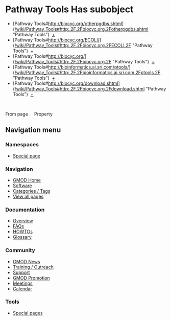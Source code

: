 



<span id="top"></span>




# <span dir="auto">Pathway Tools Has subobject</span>






  

- [Pathway
  Tools#http://biocyc.org/otherpgdbs.shtml](/wiki/Pathway_Tools#http:.2F.2Fbiocyc.org.2Fotherpgdbs.shtml "Pathway Tools")
   <span class="smwbrowse">[+](/wiki/Special%3ABrowse/Pathway-20Tools-23http%3A-2F-2Fbiocyc.org-2Fotherpgdbs.shtml "Special%3ABrowse/Pathway-20Tools-23http%3A-2F-2Fbiocyc.org-2Fotherpgdbs.shtml")</span>
- [Pathway
  Tools#http://biocyc.org/ECOLI/](/wiki/Pathway_Tools#http:.2F.2Fbiocyc.org.2FECOLI.2F "Pathway Tools")
   <span class="smwbrowse">[+](/wiki/Special%3ABrowse/Pathway-20Tools-23http%3A-2F-2Fbiocyc.org-2FECOLI-2F "Special%3ABrowse/Pathway-20Tools-23http%3A-2F-2Fbiocyc.org-2FECOLI-2F")</span>
- [Pathway
  Tools#http://biocyc.org/](/wiki/Pathway_Tools#http:.2F.2Fbiocyc.org.2F "Pathway Tools")
   <span class="smwbrowse">[+](/wiki/Special%3ABrowse/Pathway-20Tools-23http%3A-2F-2Fbiocyc.org-2F "Special%3ABrowse/Pathway-20Tools-23http%3A-2F-2Fbiocyc.org-2F")</span>
- [Pathway
  Tools#http://bioinformatics.ai.sri.com/ptools/](/wiki/Pathway_Tools#http:.2F.2Fbioinformatics.ai.sri.com.2Fptools.2F "Pathway Tools")
   <span class="smwbrowse">[+](/wiki/Special%3ABrowse/Pathway-20Tools-23http%3A-2F-2Fbioinformatics.ai.sri.com-2Fptools-2F "Special%3ABrowse/Pathway-20Tools-23http%3A-2F-2Fbioinformatics.ai.sri.com-2Fptools-2F")</span>
- [Pathway
  Tools#http://biocyc.org/download.shtml](/wiki/Pathway_Tools#http:.2F.2Fbiocyc.org.2Fdownload.shtml "Pathway Tools")
   <span class="smwbrowse">[+](/wiki/Special%3ABrowse/Pathway-20Tools-23http%3A-2F-2Fbiocyc.org-2Fdownload.shtml "Special%3ABrowse/Pathway-20Tools-23http%3A-2F-2Fbiocyc.org-2Fdownload.shtml")</span>

 

From page     Property








## Navigation menu



### Namespaces

- <span id="ca-nstab-special">[Special
  page](/wiki/Special%3APageProperty/Pathway_Tools%3A%3AHas_subobject "This is a special page, you cannot edit the page itself")</span>






### Navigation



- <span id="n-GMOD-Home">[GMOD Home](/wiki/Main_Page)</span>
- <span id="n-Software">[Software](/wiki/GMOD_Components)</span>
- <span id="n-Categories-.2F-Tags">[Categories /
  Tags](/wiki/Categories)</span>
- <span id="n-View-all-pages">[View all
  pages](/wiki/Special:AllPages)</span>




### Documentation



- <span id="n-Overview">[Overview](/wiki/Overview)</span>
- <span id="n-FAQs">[FAQs](/wiki/Category%3AFAQ)</span>
- <span id="n-HOWTOs">[HOWTOs](/wiki/Category%3AHOWTO)</span>
- <span id="n-Glossary">[Glossary](/wiki/Glossary)</span>




### Community



- <span id="n-GMOD-News">[GMOD News](/wiki/GMOD_News)</span>
- <span id="n-Training-.2F-Outreach">[Training /
  Outreach](/wiki/Training_and_Outreach)</span>
- <span id="n-Support">[Support](/wiki/Support)</span>
- <span id="n-GMOD-Promotion">[GMOD
  Promotion](/wiki/GMOD_Promotion)</span>
- <span id="n-Meetings">[Meetings](/wiki/Meetings)</span>
- <span id="n-Calendar">[Calendar](/wiki/Calendar)</span>




### Tools



- <span id="t-specialpages"><a href="/wiki/Special%3ASpecialPages" accesskey="q"
  title="A list of all special pages [q]">Special pages</a></span>








<!-- -->




